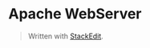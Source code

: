 # Apache WebServer



> Written with [StackEdit](https://stackedit.io/).
<!--stackedit_data:
eyJoaXN0b3J5IjpbMTc0NTk1Njg4MF19
-->